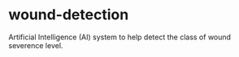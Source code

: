 # wound-detection
Artificial Intelligence (AI) system to help detect the class of wound severence level. 
